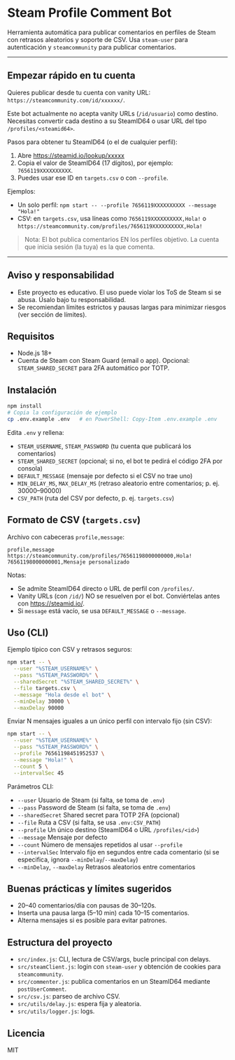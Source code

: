 # Steam Profile Comment Bot

Herramienta automática para publicar comentarios en perfiles de Steam con retrasos aleatorios y soporte de CSV. Usa `steam-user` para autenticación y `steamcommunity` para publicar comentarios.

---

## Empezar rápido en tu cuenta 

Quieres publicar desde tu cuenta con vanity URL: `https://steamcommunity.com/id/xxxxxx/`.

Este bot actualmente no acepta vanity URLs (`/id/usuario`) como destino. Necesitas convertir cada destino a su SteamID64 o usar URL del tipo `/profiles/<steamid64>`.

Pasos para obtener tu SteamID64 (o el de cualquier perfil):
1. Abre https://steamid.io/lookup/xxxxx
2. Copia el valor de SteamID64 (17 dígitos), por ejemplo: `7656119XXXXXXXXXX`.
3. Puedes usar ese ID en `targets.csv` o con `--profile`.

Ejemplos:
- Un solo perfil: `npm start -- --profile 7656119XXXXXXXXXX --message "Hola!"`
- CSV: en `targets.csv`, usa líneas como `7656119XXXXXXXXXX,Hola!` o `https://steamcommunity.com/profiles/7656119XXXXXXXXXX,Hola!`

> Nota: El bot publica comentarios EN los perfiles objetivo. La cuenta que inicia sesión (la tuya) es la que comenta.

---

## Aviso y responsabilidad
- Este proyecto es educativo. El uso puede violar los ToS de Steam si se abusa. Úsalo bajo tu responsabilidad.
- Se recomiendan límites estrictos y pausas largas para minimizar riesgos (ver sección de límites).

## Requisitos
- Node.js 18+
- Cuenta de Steam con Steam Guard (email o app). Opcional: `STEAM_SHARED_SECRET` para 2FA automático por TOTP.

## Instalación
```bash
npm install
# Copia la configuración de ejemplo
cp .env.example .env   # en PowerShell: Copy-Item .env.example .env
```

Edita `.env` y rellena:
- `STEAM_USERNAME`, `STEAM_PASSWORD` (tu cuenta que publicará los comentarios)
- `STEAM_SHARED_SECRET` (opcional; si no, el bot te pedirá el código 2FA por consola)
- `DEFAULT_MESSAGE` (mensaje por defecto si el CSV no trae uno)
- `MIN_DELAY_MS`, `MAX_DELAY_MS` (retraso aleatorio entre comentarios; p. ej. 30000–90000)
- `CSV_PATH` (ruta del CSV por defecto, p. ej. `targets.csv`)

## Formato de CSV (`targets.csv`)
Archivo con cabeceras `profile,message`:
```
profile,message
https://steamcommunity.com/profiles/76561198000000000,Hola!
76561198000000001,Mensaje personalizado
```
Notas:
- Se admite SteamID64 directo o URL de perfil con `/profiles/`.
- Vanity URLs (con `/id/`) NO se resuelven por el bot. Conviértelas antes con https://steamid.io/.
- Si `message` está vacío, se usa `DEFAULT_MESSAGE` o `--message`.

## Uso (CLI)
Ejemplo típico con CSV y retrasos seguros:
```bash
npm start -- \
  --user "%STEAM_USERNAME%" \
  --pass "%STEAM_PASSWORD%" \
  --sharedSecret "%STEAM_SHARED_SECRET%" \
  --file targets.csv \
  --message "Hola desde el bot" \
  --minDelay 30000 \
  --maxDelay 90000
```

Enviar N mensajes iguales a un único perfil con intervalo fijo (sin CSV):
```bash
npm start -- \
  --user "%STEAM_USERNAME%" \
  --pass "%STEAM_PASSWORD%" \
  --profile 76561198451952537 \
  --message "Hola!" \
  --count 5 \
  --intervalSec 45
```

Parámetros CLI:
- `--user` Usuario de Steam (si falta, se toma de `.env`)
- `--pass` Password de Steam (si falta, se toma de `.env`)
- `--sharedSecret` Shared secret para TOTP 2FA (opcional)
- `--file` Ruta a CSV (si falta, se usa `.env:CSV_PATH`)
- `--profile` Un único destino (SteamID64 o URL `/profiles/<id>`)
- `--message` Mensaje por defecto
- `--count` Número de mensajes repetidos al usar `--profile`
- `--intervalSec` Intervalo fijo en segundos entre cada comentario (si se especifica, ignora `--minDelay`/`--maxDelay`)
- `--minDelay`, `--maxDelay` Retrasos aleatorios entre comentarios

## Buenas prácticas y límites sugeridos
- 20–40 comentarios/día con pausas de 30–120s.
- Inserta una pausa larga (5–10 min) cada 10–15 comentarios.
- Alterna mensajes si es posible para evitar patrones.

## Estructura del proyecto
- `src/index.js`: CLI, lectura de CSV/args, bucle principal con delays.
- `src/steamClient.js`: login con `steam-user` y obtención de cookies para `steamcommunity`.
- `src/commenter.js`: publica comentarios en un SteamID64 mediante `postUserComment`.
- `src/csv.js`: parseo de archivo CSV.
- `src/utils/delay.js`: espera fija y aleatoria.
- `src/utils/logger.js`: logs.

## Licencia
MIT
